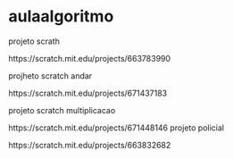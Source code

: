 # aulaalgoritmo
projeto scrath
<p>https://scratch.mit.edu/projects/663783990<p>
projheto scratch andar
<p>https://scratch.mit.edu/projects/671437183<p>
projeto scratch multiplicacao
<p>https://scratch.mit.edu/projects/671448146
  projeto policial
  <p>https://scratch.mit.edu/projects/663832682
